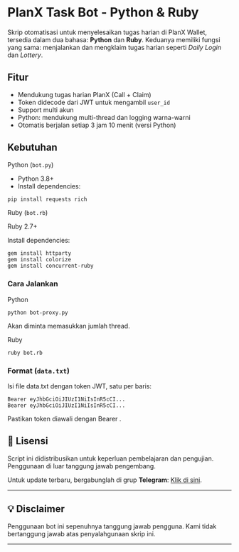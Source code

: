 # PlanX Task Bot - Python & Ruby

Skrip otomatisasi untuk menyelesaikan tugas harian di PlanX Wallet, tersedia dalam dua bahasa: **Python** dan **Ruby**. Keduanya memiliki fungsi yang sama: menjalankan dan mengklaim tugas harian seperti *Daily Login* dan *Lottery*.

## Fitur

- Mendukung tugas harian PlanX (Call + Claim)
- Token didecode dari JWT untuk mengambil `user_id`
- Support multi akun
- Python: mendukung multi-thread dan logging warna-warni
- Otomatis berjalan setiap 3 jam 10 menit (versi Python)

## Kebutuhan

Python (`bot.py`)

- Python 3.8+
- Install dependencies:

```bash
pip install requests rich
```

Ruby (`bot.rb`)

Ruby 2.7+

Install dependencies:

```
gem install httparty
gem install colorize
gem install concurrent-ruby
```

### Cara Jalankan

Python

```
python bot-proxy.py
```

Akan diminta memasukkan jumlah thread.

Ruby

```
ruby bot.rb
```

### Format (`data.txt`)

Isi file data.txt dengan token JWT, satu per baris:

```
Bearer eyJhbGciOiJIUzI1NiIsInR5cCI...
Bearer eyJhbGciOiJIUzI1NiIsInR5cCI...
```

Pastikan token diawali dengan Bearer .

## 📜 Lisensi  

Script ini didistribusikan untuk keperluan pembelajaran dan pengujian. Penggunaan di luar tanggung jawab pengembang.  

Untuk update terbaru, bergabunglah di grup **Telegram**: [Klik di sini](https://t.me/sentineldiscus).


---

## 💡 Disclaimer
Penggunaan bot ini sepenuhnya tanggung jawab pengguna. Kami tidak bertanggung jawab atas penyalahgunaan skrip ini.


---
